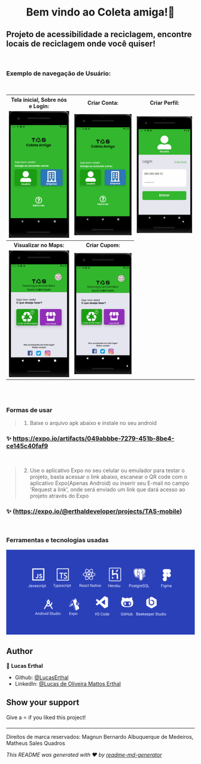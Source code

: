 <h1 align="center">Bem vindo ao Coleta amiga!👋</h1>
<p>
</p>

<h2>Projeto de acessibilidade a reciclagem, encontre locais de reciclagem onde você quiser!</h2>
<br>
<h3>Exemplo de navegação de Usuário:</h3>

<br>
<table>
  <tr>
    <th><strong>Tela inicial, Sobre nós e Login:</strong></th>
    <th><strong>Criar Conta:</strong></th>
    <th><strong>Criar Perfil:</strong></th>
  </tr>
  <tr>
    <td> 
      <img src="./src/assets/gifs/TasFirstScreen.gif" width="240" />
    </td>
    <td> 
      <img src="./src/assets/gifs/TasCreateAccountScreen.gif" width="240" />
    </td>
    <td> 
      <img src="./src/assets/gifs/TasProfiletScreen.gif" width="240" />
    </td>
  <tr>
    <th><strong>Visualizar no Maps:</strong></th>
    <th><strong>Criar Cupom:</strong></th>
  </tr>
  <tr>
    <td> 
      <img src="./src/assets/gifs/TasMapScreen.gif" width="240" />
    </td>
    <td> 
      <img src="./src/assets/gifs/TasCouponScreen.gif" width="240" />
    </td>
  <tr>
</table>
<br><br>

<h3>
  <strong>Formas de usar</strong>
</h3>

>1. Baixe o arquivo apk abaixo e instale no seu android
### ✨ https://expo.io/artifacts/049abbbe-7279-451b-8be4-ce145c40faf9
<br>

>2. Use o aplicativo Expo no seu celular ou emulador para testar o projeto, basta acessar o link abaixo, escanear o QR code com o aplicativo Expo(Apenas Android) ou inserir seu E-mail no campo 'Request a link', onde será enviado um link que dará acesso ao projeto através do Expo
### ✨ (https://expo.io/@erthaldeveloper/projects/TAS-mobile)
<br>

<h3>
  <strong>Ferramentas e tecnologias usadas</strong>
</h3>

<img src="./src/assets/images/tecnologies.png" width="800"/>

## Author

👤 **Lucas Erthal**

* Github: [@LucasErthal](https://github.com/LucasErthal)
* LinkedIn: [@Lucas de Oliveira Mattos Erthal](https://www.linkedin.com/in/lucas-de-oliveira-mattos-erthal-aa580517b/)

## Show your support

Give a ⭐️ if you liked this project!

***
Direitos de marca reservados: Magnun Bernardo Albuquerque de Medeiros, Matheus Sales Quadros

_This README was generated with ❤️ by [readme-md-generator](https://github.com/kefranabg/readme-md-generator)_


